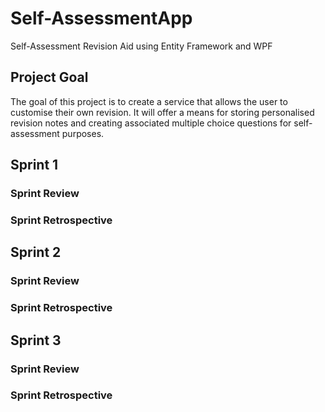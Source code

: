 # Self-AssessmentApp
Self-Assessment Revision Aid using Entity Framework and WPF


## Project Goal
The goal of this project is to create a service that allows the user to customise their own revision. It will offer a means for storing personalised revision notes and creating associated multiple choice questions for self-assessment purposes.

## Sprint 1

### Sprint Review

### Sprint Retrospective

## Sprint 2

### Sprint Review

### Sprint Retrospective

## Sprint 3

### Sprint Review

### Sprint Retrospective
